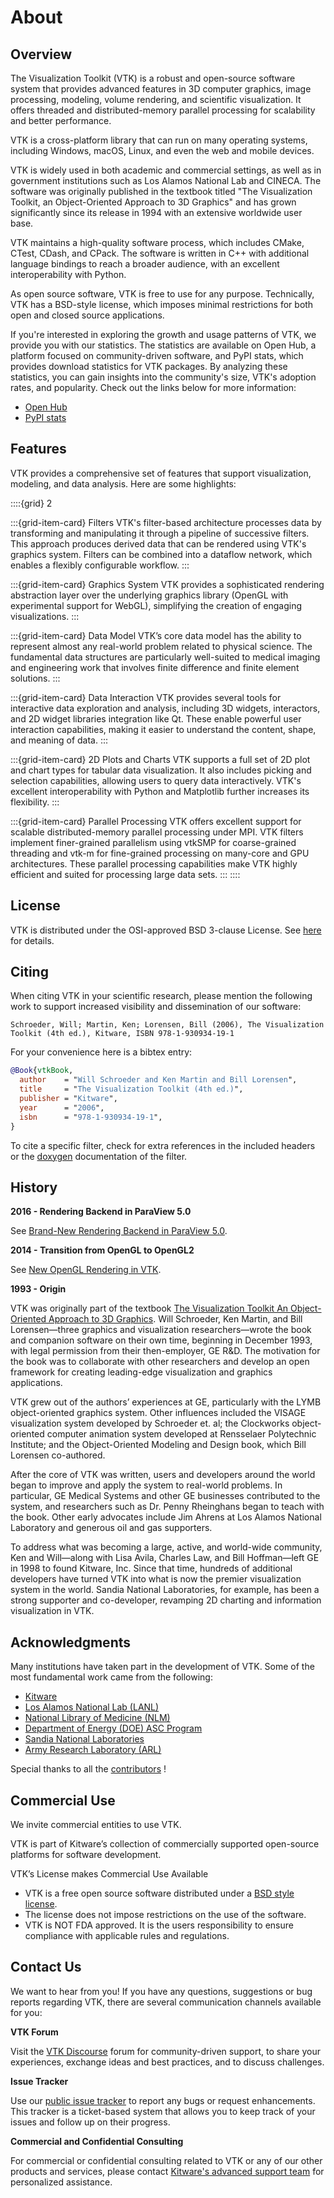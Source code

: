 # About

## Overview

The Visualization Toolkit (VTK) is a robust and open-source software system
that provides advanced features in 3D computer graphics, image processing,
modeling, volume rendering, and scientific visualization. It offers threaded
and distributed-memory parallel processing for scalability and better
performance.

VTK is a cross-platform library that can run on many operating systems,
including Windows, macOS, Linux, and even the web and mobile devices.

VTK is widely used in both academic and commercial settings, as well as in
government institutions such as Los Alamos National Lab and CINECA. The
software was originally published in the textbook titled "The Visualization
Toolkit, an Object-Oriented Approach to 3D Graphics" and has grown
significantly since its release in 1994 with an extensive worldwide user base.

VTK maintains a high-quality software process, which includes CMake, CTest,
CDash, and CPack. The software is written in C++ with additional language
bindings to reach a broader audience, with an excellent interoperability with
Python.

As open source software, VTK is free to use for any purpose. Technically, VTK
has a BSD-style license, which imposes minimal restrictions for both open and
closed source applications.

If you're interested in exploring the growth and usage patterns of VTK, we
provide you with our statistics. The statistics are available on Open Hub, a
platform focused on community-driven software, and PyPI stats, which provides
download statistics for VTK packages. By analyzing these statistics, you can
gain insights into the community's size, VTK's adoption rates, and popularity.
Check out the links below for more information:
* [Open Hub](https://www.openhub.net/p/vtk)
* [PyPI stats](https://pypistats.org/packages/vtk)

## Features

VTK provides a comprehensive set of features that support visualization,
modeling, and data analysis. Here are some highlights:

::::{grid} 2

:::{grid-item-card} Filters
VTK's filter-based architecture processes data by transforming and manipulating
it through a pipeline of successive filters. This approach produces derived
data that can be rendered using VTK's graphics system. Filters can be combined
into a dataflow network, which enables a flexibly configurable workflow.
:::

:::{grid-item-card} Graphics System
VTK provides a sophisticated rendering abstraction layer over the underlying
graphics library (OpenGL with experimental support for WebGL), simplifying the
creation of engaging visualizations.
:::

:::{grid-item-card} Data Model
VTK’s core data model has the ability to represent almost any
real-world problem related to physical science. The fundamental data structures
are particularly well-suited to medical imaging and engineering work that
involves finite difference and finite element solutions.
:::

:::{grid-item-card} Data Interaction
VTK provides several tools for interactive data exploration and analysis,
including 3D widgets, interactors, and 2D widget libraries integration like Qt.
These enable powerful user interaction capabilities, making it easier to
understand the content, shape, and meaning of data.
:::

:::{grid-item-card} 2D Plots and Charts
VTK supports a full set of 2D plot and chart types for tabular data
visualization. It also includes picking and selection capabilities, allowing
users to query data interactively. VTK's excellent interoperability with Python
and Matplotlib further increases its flexibility.
:::

:::{grid-item-card} Parallel Processing
VTK offers excellent support for scalable distributed-memory parallel
processing under MPI. VTK filters implement finer-grained parallelism using
vtkSMP for coarse-grained threading and vtk-m for fine-grained processing on
many-core and GPU architectures. These parallel processing capabilities make
VTK highly efficient and suited for processing large data sets.
:::
::::

## License

VTK is distributed under the OSI-approved BSD 3-clause License. See
[here](https://gitlab.kitware.com/vtk/vtk/-/blob/master/Copyright.txt) for
details.

## Citing

When citing VTK in your scientific research, please mention the following work to support increased visibility and dissemination of our software:

    Schroeder, Will; Martin, Ken; Lorensen, Bill (2006), The Visualization Toolkit (4th ed.), Kitware, ISBN 978-1-930934-19-1

For your convenience here is a bibtex entry:

```bibtex
@Book{vtkBook,
  author    = "Will Schroeder and Ken Martin and Bill Lorensen",
  title     = "The Visualization Toolkit (4th ed.)",
  publisher = "Kitware",
  year      = "2006",
  isbn      = "978-1-930934-19-1",
}
```

To cite a specific filter, check for extra references in the included headers or the [doxygen](https://vtk.org/doc/nightly/html) documentation of the filter.

## History

**2016 - Rendering Backend in ParaView 5.0**

See [Brand-New Rendering Backend in ParaView 5.0](https://www.kitware.com/kitware-unleashes-brand-new-rendering-backend-in-paraview-5-0/).

**2014 - Transition from OpenGL to OpenGL2**

See [New OpenGL Rendering in VTK](https://www.kitware.com/new-opengl-rendering-in-vtk).

**1993 - Origin**

VTK was originally part of the textbook [The Visualization Toolkit An
Object-Oriented Approach to 3D
Graphics](https://vtk.org/documentation/#textbook). Will Schroeder, Ken Martin,
and Bill Lorensen—three graphics and visualization researchers—wrote the book
and companion software on their own time, beginning in December 1993, with
legal permission from their then-employer, GE R&D. The motivation for the book
was to collaborate with other researchers and develop an open framework for
creating leading-edge visualization and graphics applications.

VTK grew out of the authors’ experiences at GE, particularly with the LYMB
object-oriented graphics system. Other influences included the VISAGE
visualization system developed by Schroeder et. al; the Clockworks
object-oriented computer animation system developed at Rensselaer Polytechnic
Institute; and the Object-Oriented Modeling and Design book, which Bill
Lorensen co-authored.

After the core of VTK was written, users and developers around the world began
to improve and apply the system to real-world problems. In particular, GE
Medical Systems and other GE businesses contributed to the system, and
researchers such as Dr. Penny Rheinghans began to teach with the book. Other
early advocates include Jim Ahrens at Los Alamos National Laboratory and
generous oil and gas supporters.

To address what was becoming a large, active, and world-wide community, Ken and
Will—along with Lisa Avila, Charles Law, and Bill Hoffman—left GE in 1998 to
found Kitware, Inc. Since that time, hundreds of additional developers have
turned VTK into what is now the premier visualization system in the world.
Sandia National Laboratories, for example, has been a strong supporter and
co-developer, revamping 2D charting and information visualization in VTK.

## Acknowledgments

Many institutions have taken part in the development of VTK. Some of the most fundamental work came from the following:
- [Kitware](https://www.kitware.com)
- [Los Alamos National Lab (LANL)](http://www.lanl.gov)
- [National Library of Medicine (NLM)](http://www.nlm.nih.gov)
- [Department of Energy (DOE) ASC Program](http://www.cio.energy.gov/high-performance-computing.htm)
- [Sandia National Laboratories](http://www.sandia.gov)
- [Army Research Laboratory (ARL)](http://www.arl.army.mil/www/default.htm)

Special thanks to all the [contributors](https://github.com/Kitware/VTK/graphs/contributors) !

## Commercial Use

We invite commercial entities to use VTK.

VTK is part of Kitware’s collection of commercially supported open-source platforms for software development.

VTK’s License makes Commercial Use Available
* VTK is a free open source software distributed under a [BSD style license](#license).
* The license does not impose restrictions on the use of the software.
* VTK is NOT FDA approved. It is the users responsibility to ensure compliance with applicable rules and regulations.

## Contact Us

We want to hear from you! If you have any questions, suggestions or bug reports
regarding VTK, there are several communication channels available for you:

**VTK Forum**

Visit the [VTK Discourse](https://discourse.vtk.org) forum for community-driven support,
to share your experiences, exchange ideas and best practices, and to discuss
challenges.

**Issue Tracker**

Use our [public issue tracker](https://gitlab.kitware.com/vtk/vtk/-/issues) to
report any bugs or request enhancements. This tracker is a ticket-based system
that allows you to keep track of your issues and follow up on their progress.

**Commercial and Confidential Consulting**

For commercial or confidential consulting related to VTK or any of our other
products and services, please contact
[Kitware's advanced support team](https://www.kitware.com/contact/advanced-support/)
for personalized assistance.
